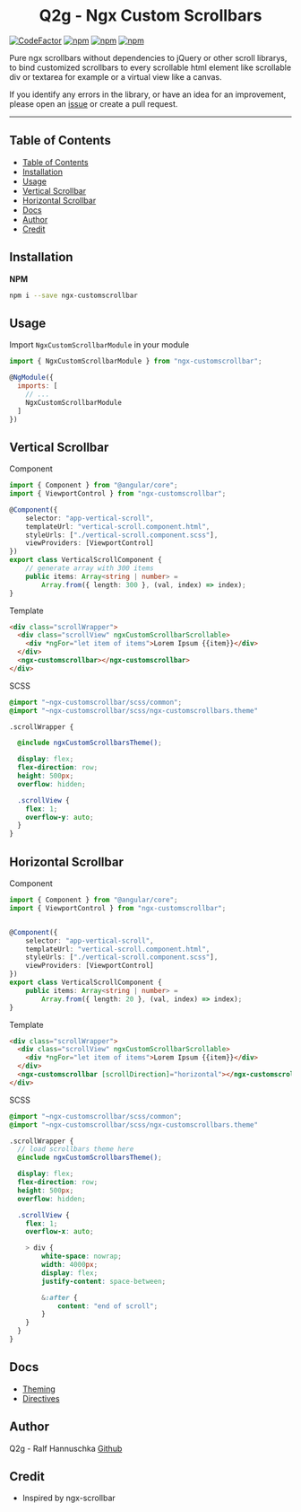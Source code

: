 <p align="center">
  <h1 align="center">Q2g - Ngx Custom Scrollbars</h1>
</p>

[![CodeFactor](https://www.codefactor.io/repository/github/q2g/ngx-customscrollbar/badge)](https://www.codefactor.io/repository/github/q2g/ngx-customscrollbar)
[![npm](https://img.shields.io/npm/v/ngx-customscrollbar.svg?maxAge=2592000?style=plastic)](https://www.npmjs.com/package/ngx-customscrollbar)
[![npm](https://img.shields.io/npm/dt/ngx-customscrollbar.svg?maxAge=2592000?style=plastic)](https://www.npmjs.com/package/ngx-customscrollbar)
[![npm](https://img.shields.io/npm/l/express.svg?maxAge=2592000)](/LICENSE)

Pure ngx scrollbars without dependencies to jQuery or other scroll librarys, to bind customized scrollbars to every scrollable html element like scrollable div or textarea for example or a virtual view like a canvas.

If you identify any errors in the library, or have an idea for an improvement, please open an [issue](https://github.com/q2g/ngx-customscrollbar/issues) or create a pull request.
___

## Table of Contents

- [Table of Contents](#table-of-contents)
- [Installation](#installation)
- [Usage](#usage)
- [Vertical Scrollbar](#vertical-scrollbar)
- [Horizontal Scrollbar](#horizontal-scrollbar)
- [Docs](#docs)
- [Author](#author)
- [Credit](#credit)

<a name="installation"/>

## Installation

**NPM**

```bash
npm i --save ngx-customscrollbar
```

<a name="usage"/>

## Usage

Import `NgxCustomScrollbarModule` in your module

```js
import { NgxCustomScrollbarModule } from "ngx-customscrollbar";

@NgModule({
  imports: [
    // ...
    NgxCustomScrollbarModule
  ]
})
```

## Vertical Scrollbar

Component
```ts
import { Component } from "@angular/core";
import { ViewportControl } from "ngx-customscrollbar";

@Component({
    selector: "app-vertical-scroll",
    templateUrl: "vertical-scroll.component.html",
    styleUrls: ["./vertical-scroll.component.scss"],
    viewProviders: [ViewportControl]
})
export class VerticalScrollComponent {
    // generate array with 300 items
    public items: Array<string | number> = 
        Array.from({ length: 300 }, (val, index) => index);
}
```

Template
```html
<div class="scrollWrapper">
  <div class="scrollView" ngxCustomScrollbarScrollable>
    <div *ngFor="let item of items">Lorem Ipsum {{item}}</div>
  </div>
  <ngx-customscrollbar></ngx-customscrollbar>
</div>
```

SCSS
```scss
@import "~ngx-customscrollbar/scss/common";
@import "~ngx-customscrollbar/scss/ngx-customscrollbars.theme"

.scrollWrapper {

  @include ngxCustomScrollbarsTheme();

  display: flex;
  flex-direction: row;
  height: 500px;
  overflow: hidden;

  .scrollView {
    flex: 1;
    overflow-y: auto;
  }
}
```

## Horizontal Scrollbar

Component
```ts
import { Component } from "@angular/core";
import { ViewportControl } from "ngx-customscrollbar";


@Component({
    selector: "app-vertical-scroll",
    templateUrl: "vertical-scroll.component.html",
    styleUrls: ["./vertical-scroll.component.scss"],
    viewProviders: [ViewportControl]
})
export class VerticalScrollComponent {
    public items: Array<string | number> = 
        Array.from({ length: 20 }, (val, index) => index);
}
```

Template
```html
<div class="scrollWrapper">
  <div class="scrollView" ngxCustomScrollbarScrollable>
    <div *ngFor="let item of items">Lorem Ipsum {{item}}</div>
  </div>
  <ngx-customscrollbar [scrollDirection]="horizontal"></ngx-customscrollbar>
</div>
```

SCSS
```scss
@import "~ngx-customscrollbar/scss/common";
@import "~ngx-customscrollbar/scss/ngx-customscrollbars.theme"

.scrollWrapper {
  // load scrollbars theme here
  @include ngxCustomScrollbarsTheme();

  display: flex;
  flex-direction: row;
  height: 500px;
  overflow: hidden;

  .scrollView {
    flex: 1;
    overflow-x: auto;

    > div {
        white-space: nowrap;
        width: 4000px;
        display: flex;
        justify-content: space-between;

        &:after {
            content: "end of scroll";
        }
    }
  }
}
```

<a name="further-reading" />

## Docs

- [Theming](https://github.com/q2g/ngx-customscrollbar/blob/master/docs/theming.md)
- [Directives](https://github.com/q2g/ngx-customscrollbar/blob/master/docs/directives.md)

<a name="author"/>

## Author
Q2g - Ralf Hannuschka [Github](https://github.com/q2g)

<a name="credit"/>

## Credit

- Inspired by ngx-scrollbar